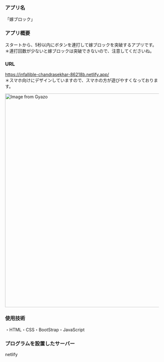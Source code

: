 ### アプリ名
「嫁ブロック」

### アプリ概要
スタートから、5秒以内にボタンを連打して嫁ブロックを突破するアプリです。<br>
＊連打回数が少ないと嫁ブロックは突破できないので、注意してくださいね。

### URL
https://infallible-chandrasekhar-86218b.netlify.app/
<br>
＊スマホ向けにデザインしていますので、スマホの方が遊びやすくなっております。

<a href="https://gyazo.com/66bc225bad3d7652384f60b3e10ca548"><img src="https://i.gyazo.com/66bc225bad3d7652384f60b3e10ca548.gif" alt="Image from Gyazo" width="700"/></a>


### 使用技術
・HTML・CSS・BootStrap・JavaScript
### プログラムを設置したサーバー
netlify
